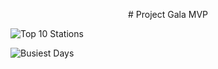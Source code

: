 <p align="center">
    # Project Gala MVP
</p>

![Top 10 Stations](https://user-images.githubusercontent.com/89528655/133324676-64741c3f-8c92-4186-8513-0012f7e1662c.png)

![Busiest Days](https://user-images.githubusercontent.com/89528655/133326215-45e6c75d-6a44-452d-b465-7e81bc8a1b6d.png)

